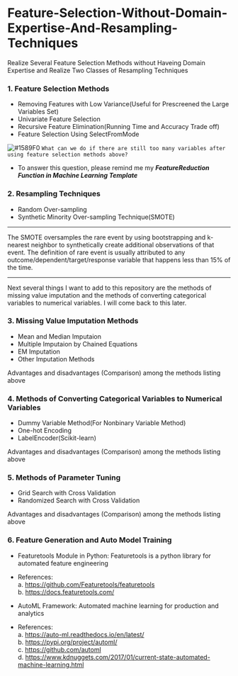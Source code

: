 # Feature-Selection-Without-Domain-Expertise-And-Resampling-Techniques
Realize Several Feature Selection Methods without Haveing Domain Expertise and Realize Two Classes of Resampling Techniques

### 1. Feature Selection Methods

* Removing Features with Low Variance(Useful for Prescreened the Large Variables Set)    
* Univariate Feature Selection
* Recursive Feature Elimination(Running Time and Accuracy Trade off)   
* Feature Selection Using SelectFromMode

![#1589F0](https://placehold.it/15/1589F0/000000?text=+) `What can we do if there are still too many variables after using feature selection methods above?`
* To answer this question, please remind me my **_FeatureReduction Function in Machine Learning Template_**

### 2. Resampling Techniques
* Random Over-sampling
* Synthetic Minority Over-sampling Technique(SMOTE)

***
The SMOTE oversamples the rare event by using bootstrapping and k-nearest neighbor to synthetically create additional observations of that event. The definition of rare event is usually attributed to any outcome/dependent/target/response variable that happens less than 15% of the time.
***

Next several things I want to add to this repository are the methods of missing value imputation and the methods of converting categorical variables to numerical variables. I will come back to this later.

### 3. Missing Value Imputation Methods
* Mean and Median Imputaion
* Multiple Imputaion by Chained Equations
* EM Imputation
* Other Imputation Methods

Advantages and disadvantages (Comparison) among the methods listing above

### 4. Methods of Converting Categorical Variables to Numerical Variables
* Dummy Variable Method(For Nonbinary Variable Method)
* One-hot Encoding
* LabelEncoder(Scikit-learn)

Advantages and disadvantages (Comparison) among the methods listing above

### 5. Methods of Parameter Tuning
* Grid Search with Cross Validation
* Randomized Search with Cross Validation

Advantages and disadvantages (Comparison) among the methods listing above

### 6. Feature Generation and Auto Model Training
* Featuretools Module in Python: Featuretools is a python library for automated feature engineering

 * References:  
   a. https://github.com/Featuretools/featuretools     
   b. https://docs.featuretools.com/

* AutoML Framework: Automated machine learning for production and analytics

 * References:  
   a. https://auto-ml.readthedocs.io/en/latest/  
   b. https://pypi.org/project/automl/   
   c. https://github.com/automl  
   d. https://www.kdnuggets.com/2017/01/current-state-automated-machine-learning.html
